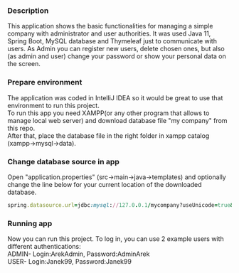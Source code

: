 ### Description
This application shows the basic functionalities for managing a simple company with administrator and user authorities. It was used Java 11, Spring Boot, MySQL database and Thymeleaf just to communicate with users. As Admin you can register new users, delete chosen ones, but also (as admin and user) change your password or show your personal data on the screen.

### Prepare environment
The application was coded in IntelliJ IDEA so it would be great to use that environment to run this project.<br>
To run this app you need XAMPP(or any other program that allows to manage local web server) and download database file "my company" from this repo.<br>
After that, place the database file in the right folder in xampp catalog (xampp->mysql->data).

### Change database source in app
Open "application.properties" (src->main->java->templates) and optionally change the line below for your current location of the downloaded database.
```ruby
spring.datasource.url=jdbc:mysql://127.0.0.1/mycompany?useUnicode=true&characterEncoding=utf-8
```

### Running app
Now you can run this project. To log in, you can use 2 example users with different authentications:<br>
ADMIN- Login:ArekAdmin, Password:AdminArek<br>
USER- Login:Janek99, Password:Janek99
